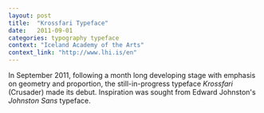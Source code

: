 ```yaml
---
layout: post
title:  "Krossfari Typeface"
date:   2011-09-01
categories: typography typeface
context: "Iceland Academy of the Arts"
context_link: "http://www.lhi.is/en"
---
```


In September 2011, following a month long developing stage with emphasis on geometry and proportion, the still-in-progress typeface _Krossfari_ (Crusader) made its debut. Inspiration was sought from Edward Johnston's _Johnston Sans_ typeface.

<img src="https://dl.dropboxusercontent.com/s/4a8bc6gcuqcgo79/piece-krossfari-cover.jpg?dl=0" alt="">

<img src="https://dl.dropboxusercontent.com/s/k2nfa8utul4mi96/piece-krossfari-detail1.jpg?dl=0" alt="">